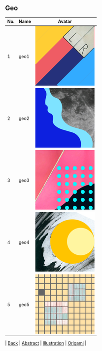 ## Geo

| No. | Name | Avatar |
|-----|-----|---------|
| 1 | geo1 | ![geo1](./avatar_geo1.png) |
| 2 | geo2 | ![geo2](./avatar_geo2.png) |
| 3 | geo3 | ![geo3](./avatar_geo3.png) |
| 4 | geo4 | ![geo4](./avatar_geo4.png) |
| 5 | geo5 | ![geo5](./avatar_geo5.png) |

| [Back](../) | [Abstract](../abstract) | [Illustration](../illustration) | [Origami](../origami) |
